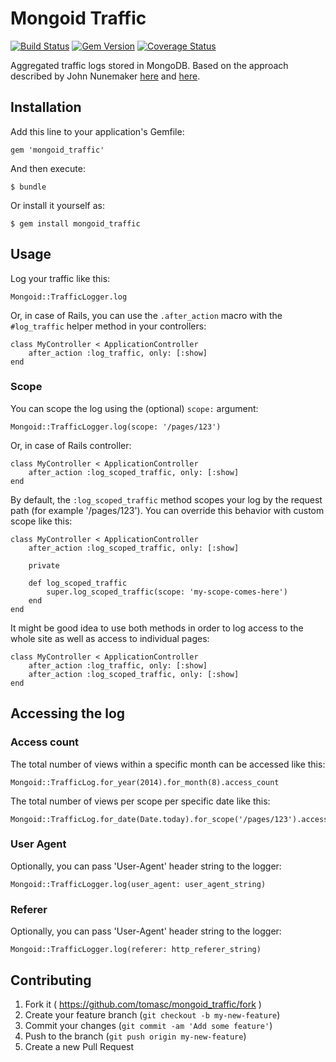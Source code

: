 # Mongoid Traffic

[![Build Status](https://travis-ci.org/tomasc/mongoid_traffic.svg)](https://travis-ci.org/tomasc/mongoid_traffic) [![Gem Version](https://badge.fury.io/rb/mongoid_traffic.svg)](http://badge.fury.io/rb/mongoid_traffic) [![Coverage Status](https://img.shields.io/coveralls/tomasc/mongoid_traffic.svg)](https://coveralls.io/r/tomasc/mongoid_traffic)

Aggregated traffic logs stored in MongoDB. Based on the approach described by John Nunemaker [here](http://www.railstips.org/blog/archives/2011/06/28/counters-everywhere/) and [here](http://www.railstips.org/blog/archives/2011/07/31/counters-everywhere-part-2/).

## Installation

Add this line to your application's Gemfile:

	gem 'mongoid_traffic'

And then execute:

	$ bundle

Or install it yourself as:

	$ gem install mongoid_traffic

## Usage

Log your traffic like this:

	Mongoid::TrafficLogger.log

Or, in case of Rails, you can use the `.after_action` macro with the `#log_traffic` helper method in your controllers:

	class MyController < ApplicationController
		after_action :log_traffic, only: [:show]
	end

### Scope

You can scope the log using the (optional) `scope:` argument:

	Mongoid::TrafficLogger.log(scope: '/pages/123')

Or, in case of Rails controller:

	class MyController < ApplicationController
		after_action :log_scoped_traffic, only: [:show]
	end

By default, the `:log_scoped_traffic` method scopes your log by the request path (for example '/pages/123'). You can override this behavior with custom scope like this:

	class MyController < ApplicationController
		after_action :log_scoped_traffic, only: [:show]

		private
		
		def log_scoped_traffic
			super.log_scoped_traffic(scope: 'my-scope-comes-here')
		end
	end

It might be good idea to use both methods in order to log access to the whole site as well as access to individual pages:

	class MyController < ApplicationController
		after_action :log_traffic, only: [:show]
		after_action :log_scoped_traffic, only: [:show]
	end

## Accessing the log

### Access count

The total number of views within a specific month can be accessed like this:

	Mongoid::TrafficLog.for_year(2014).for_month(8).access_count

The total number of views per scope per specific date like this:

	Mongoid::TrafficLog.for_date(Date.today).for_scope('/pages/123').access_count

### User Agent

Optionally, you can pass 'User-Agent' header string to the logger:

	Mongoid::TrafficLogger.log(user_agent: user_agent_string)

### Referer

Optionally, you can pass 'User-Agent' header string to the logger:

	Mongoid::TrafficLogger.log(referer: http_referer_string)

## Contributing

1. Fork it ( https://github.com/tomasc/mongoid_traffic/fork )
2. Create your feature branch (`git checkout -b my-new-feature`)
3. Commit your changes (`git commit -am 'Add some feature'`)
4. Push to the branch (`git push origin my-new-feature`)
5. Create a new Pull Request

